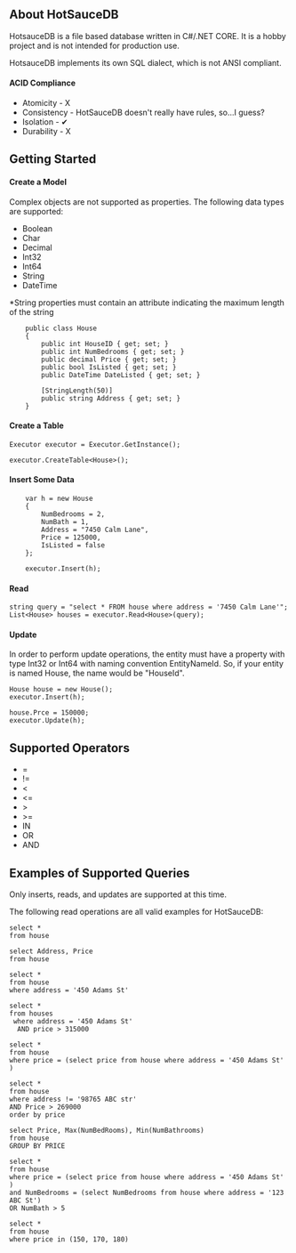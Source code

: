 ## About HotSauceDB
HotsauceDB is a file based database written in C#/.NET CORE. It is a hobby project and is not intended for production use. 

HotsauceDB implements its own SQL dialect, which is not ANSI compliant.

#### ACID Compliance
- Atomicity - X
- Consistency - HotSauceDB doesn't really have rules, so...I guess?
- Isolation - 	&#10004;
- Durability - X

## Getting Started

#### Create a Model

Complex objects are not supported as properties. The following data types are supported:
- Boolean
- Char
- Decimal
- Int32
- Int64
- String
- DateTime

*String properties must contain an attribute 
indicating the maximum length of the string

```
    public class House
    {
        public int HouseID { get; set; }
        public int NumBedrooms { get; set; }
        public decimal Price { get; set; }
        public bool IsListed { get; set; }
        public DateTime DateListed { get; set; }

        [StringLength(50)]
        public string Address { get; set; }
    }
```

#### Create a Table
```            
Executor executor = Executor.GetInstance();

executor.CreateTable<House>();
```

#### Insert Some Data
```
	var h = new House   
	{
		NumBedrooms = 2,
		NumBath = 1,
		Address = "7450 Calm Lane",
		Price = 125000,
		IsListed = false
	};
	
	executor.Insert(h);
```


#### Read

```
string query = "select * FROM house where address = '7450 Calm Lane'";
List<House> houses = executor.Read<House>(query);
```
#### Update
In order to perform update operations, the entity must have a property with type Int32 or Int64 with naming convention EntityNameId. So, if your entity is named House, the name would be "HouseId".

```
House house = new House();
executor.Insert(h);

house.Prce = 150000;
executor.Update(h);
```
## Supported Operators
- =
- !=
- <
- <=
- \>
- \>=
- IN
- OR
- AND

## Examples of Supported Queries

Only inserts, reads, and updates are supported at this time. 

The following read operations are all valid examples for HotSauceDB:

```
select * 
from house
```

```
select Address, Price 
from house
```

```
select * 
from house 
where address = '450 Adams St'
```

```
select * 
from houses 
 where address = '450 Adams St'
  AND price > 315000
 ```

```
select * 
from house 
where price = (select price from house where address = '450 Adams St' )
```

```
select * 
from house
where address != '98765 ABC str'
AND Price > 269000
order by price
```

```
select Price, Max(NumBedRooms), Min(NumBathrooms)
from house
GROUP BY PRICE
```


```
select * 
from house 
where price = (select price from house where address = '450 Adams St' )
and NumBedrooms = (select NumBedrooms from house where address = '123 ABC St')
OR NumBath > 5
```

```
select * 
from house 
where price in (150, 170, 180)
```


